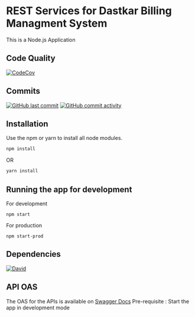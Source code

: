 # REST Services for Dastkar Billing Managment System

This is a Node.js Application

## Code Quality
[![CodeCov](https://codecov.io/gh/ayansasmal/sandboxNode/branch/master/graph/badge.svg)](https://codecov.io/gh/ayansasmal/sandboxNode)

## Commits
[![GitHub last commit](https://img.shields.io/github/last-commit/ayansasmal/sandboxNode/master?style=flat)]()
[![GitHub commit activity](https://img.shields.io/github/commit-activity/w/ayansasmal/sandboxNode)]()

## Installation

Use the npm or yarn to install all node modules.

```bash
npm install
```
OR
```bash
yarn install
```

## Running the app for development

For development
```
npm start
```
For production
```
npm start-prod
```

## Dependencies
[![David](https://david-dm.org/ayansasmal/sandboxNode.svg)](https://david-dm.org/ayansasmal/sandboxNode)

## API OAS
The OAS for the APIs is available on [Swagger Docs](http://localhost:8080/api-doc)
Pre-requisite : Start the app in development mode
